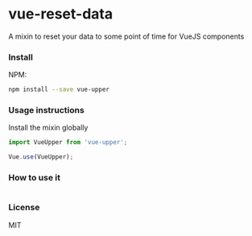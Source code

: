 # vue-reset-data
A mixin to reset your data to some point of time for VueJS components

### Install  

NPM:  
```bash
npm install --save vue-upper
```

### Usage instructions  

Install the mixin globally

```javascript
import VueUpper from 'vue-upper';

Vue.use(VueUpper);
```

### How to use it

```html

```

### License
MIT

